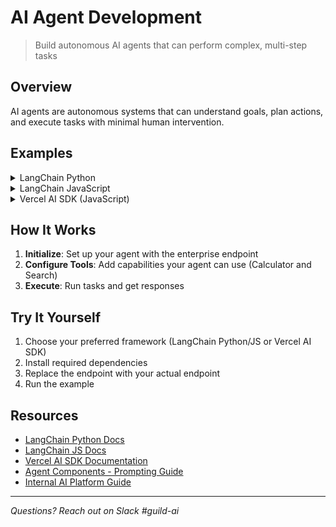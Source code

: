 # AI Agent Development

> Build autonomous AI agents that can perform complex, multi-step tasks

## Overview

AI agents are autonomous systems that can understand goals, plan actions, and execute tasks with minimal human intervention.

## Examples

<details>
<summary>LangChain Python</summary>

```python
from langchain.agents import initialize_agent, Tool
from langchain.llms import Custom
from langchain_community.tools import DuckDuckGoSearchRun

# Your enterprise AI endpoint - no authentication required
llm = Custom(endpoint="https://ai.company.internal/v1/chat")

# Initialize search tool (no API key needed)
search = DuckDuckGoSearchRun()

# Define tools the agent can use
tools = [
    Tool(
        name="Calculator",
        func=lambda x: eval(x),
        description="Useful for mathematical calculations"
    ),
    Tool(
        name="Search",
        func=search.run,
        description="Search for information on the internet"
    )
]

# Initialize agent
agent = initialize_agent(
    tools, 
    llm, 
    agent="zero-shot-react-description",
    verbose=True
)

# Run the agent
response = agent.run("Calculate ((15 * 23) + (47 * 3)) / 6, then search for the meaning and significance of that number")
print(f"Result: {response}")
```

</details>

<details>
<summary>LangChain JavaScript</summary>

```javascript
import { initializeAgentExecutorWithOptions } from "langchain/agents";
import { ChatOpenAI } from "langchain/chat_models/openai";
import { Calculator } from "langchain/tools/calculator";
import { DuckDuckGoSearch } from "@langchain/community/tools/duckduckgo_search";

// Your enterprise AI endpoint - no authentication required
const model = new ChatOpenAI({
  modelName: "gpt-4",
  configuration: {
    basePath: "https://ai.company.internal/v1"
  }
});

// Initialize search tool (no API key needed)
const search = new DuckDuckGoSearch();

// Define tools
const tools = [
  new Calculator(),
  search
];

// Initialize and run agent
const executor = await initializeAgentExecutorWithOptions(tools, model, {
  agentType: "zero-shot-react-description",
  verbose: true,
});

const result = await executor.call({
  input: "Calculate ((15 * 23) + (47 * 3)) / 6, then search for the meaning and significance of that number"
});

console.log(`Result: ${result.output}`);
```

</details>

<details>
<summary>Vercel AI SDK (JavaScript)</summary>

```javascript
import { createOpenAI } from '@ai-sdk/openai';
import { generateText, tool } from 'ai';
import { z } from 'zod';
import { search } from 'duck-duck-scrape';

// Configure your enterprise AI endpoint - no authentication required
const model = createOpenAI({
  baseURL: 'https://ai.company.internal/v1',
})('gpt-4');

// Define tools
const tools = {
  calculate: tool({
    description: 'Useful for mathematical calculations',
    parameters: z.object({
      expression: z.string().describe('Mathematical expression to evaluate'),
    }),
    execute: async ({ expression }) => eval(expression), // Use safe parser in production
  }),
  search: tool({
    description: 'Search for information on the internet',
    parameters: z.object({
      query: z.string().describe('Search query'),
    }),
    execute: async ({ query }) => {
      // Use DuckDuckGo search (no API key needed)
      const searchResults = await search(query, {
        safeSearch: 'moderate',
        locale: 'en-us'
      });
      
      // Return top 3 results
      return searchResults.results
        .slice(0, 3)
        .map(r => `${r.title}: ${r.description}`)
        .join('\n');
    },
  }),
};

// Run the agent
const { text } = await generateText({
  model,
  tools,
  toolChoice: 'auto',
  prompt: 'Calculate ((15 * 23) + (47 * 3)) / 6, then search for the meaning and significance of that number',
});

console.log(`Result: ${text}`);
```

</details>

## How It Works

1. **Initialize**: Set up your agent with the enterprise endpoint
2. **Configure Tools**: Add capabilities your agent can use (Calculator and Search)
3. **Execute**: Run tasks and get responses

## Try It Yourself

1. Choose your preferred framework (LangChain Python/JS or Vercel AI SDK)
2. Install required dependencies
3. Replace the endpoint with your actual endpoint
4. Run the example

## Resources

- [LangChain Python Docs](https://python.langchain.com/)
- [LangChain JS Docs](https://js.langchain.com/)
- [Vercel AI SDK Documentation](https://sdk.vercel.ai/docs)
- [Agent Components - Prompting Guide](https://www.promptingguide.ai/agents/components)
- [Internal AI Platform Guide](#)

---

*Questions? Reach out on Slack #guild-ai*
